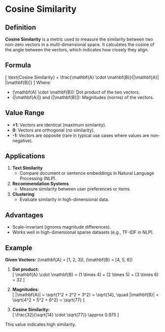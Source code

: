 
# Cosine Similarity

## Definition
**Cosine Similarity** is a metric used to measure the similarity between two non-zero vectors in a multi-dimensional space. 
It calculates the cosine of the angle between the vectors, which indicates how closely they align.

## Formula
\[
\text{Cosine Similarity} = \frac{\mathbf{A} \cdot \mathbf{B}}{\|\mathbf{A}\| \|\mathbf{B}\|}
\]
Where:
- \(\mathbf{A} \cdot \mathbf{B}\): Dot product of the two vectors.
- \(\|\mathbf{A}\|\) and \(\|\mathbf{B}\|\): Magnitudes (norms) of the vectors.

## Value Range
- **+1**: Vectors are identical (maximum similarity).
- **0**: Vectors are orthogonal (no similarity).
- **-1**: Vectors are opposite (rare in typical use cases where values are non-negative).

## Applications
1. **Text Similarity**
   - Compare document or sentence embeddings in Natural Language Processing (NLP).
2. **Recommendation Systems**
   - Measure similarity between user preferences or items.
3. **Clustering**
   - Evaluate similarity in high-dimensional data.

## Advantages
- Scale-invariant (ignores magnitude differences).
- Works well in high-dimensional sparse datasets (e.g., TF-IDF in NLP).

## Example
**Given Vectors:**
\(\mathbf{A} = [1, 2, 3]\), \(\mathbf{B} = [4, 5, 6]\)

1. **Dot product:**  
\[
\mathbf{A} \cdot \mathbf{B} = (1 \times 4) + (2 \times 5) + (3 \times 6) = 32
\]

2. **Magnitudes:**  
\[
\|\mathbf{A}\| = \sqrt{1^2 + 2^2 + 3^2} = \sqrt{14}, \quad \|\mathbf{B}\| = \sqrt{4^2 + 5^2 + 6^2} = \sqrt{77}
\]

3. **Cosine Similarity:**  
\[
\frac{32}{\sqrt{14} \cdot \sqrt{77}} \approx 0.975
\]

This value indicates high similarity.
